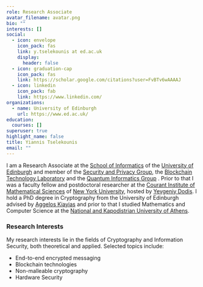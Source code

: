 ```yaml
---
role: Research Associate
avatar_filename: avatar.png
bio: ""
interests: []
social:
  - icon: envelope
    icon_pack: fas
    link: y.tselekounis at ed.ac.uk
    display:
      header: false
  - icon: graduation-cap
    icon_pack: fas
    link: https://scholar.google.com/citations?user=FvBTv6wAAAAJ
  - icon: linkedin
    icon_pack: fab
    link: https://www.linkedin.com/
organizations:
  - name: University of Edinburgh
    url: https://www.ed.ac.uk/
education:
  courses: []
superuser: true
highlight_name: false
title: Yiannis Tselekounis
email: ""
---
```

I am a Research Associate at the [School of Informatics](http://www.ed.ac.uk/schools-departments/informatics) of the [University of Edinburgh](http://www.ed.ac.uk/) and member of the [Security and Privacy Group](http://web.inf.ed.ac.uk/security-privacy), the [Blockchain Technology Laboratory](https://btl.iohk.io/) and the [Quantum Informatics Group](http://web.inf.ed.ac.uk/quantum-informatics) . Prior to that I was a faculty fellow and postdoctoral researcher at the [Courant Institute of Mathematical Sciences](https://www.courant.nyu.edu/) of [New York University](https://www.nyu.edu/), hosted by [Yevgeniy Dodis](https://cs.nyu.edu/~dodis/). I hold a PhD degree in Cryptography from the University of Edinburgh advised by [Aggelos Kiayias](https://kiayias.com/) and prior to that I studied Mathematics and Computer Science at the [National and Kapodistrian University of Athens](https://en.uoa.gr/). 

### Research Interests

My research interests lie in the fields of Cryptography and Information Security, both theoretical and applied. Selected topics include:

* Εnd-to-end encrypted messaging
* Blockchain technologies
* Non-malleable cryptography
* Hardware Security